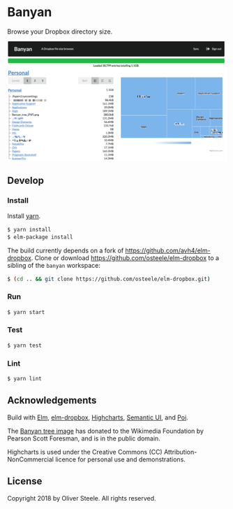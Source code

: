 # Banyan

Browse your Dropbox directory size.

![](./docs/screenshot.png)

## Develop

### Install

Install [yarn](https://yarnpkg.com).

```bash
$ yarn install
$ elm-package install
```

The build currently depends on a fork of <https://github.com/avh4/elm-dropbox>.
Clone or download <https://github.com/osteele/elm-dropbox> to a sibling of
the `banyan` workspace:

```bash
$ (cd .. && git clone https://github.com/osteele/elm-dropbox.git)
```

### Run

```bash
$ yarn start
```

### Test

```bash
$ yarn test
```

### Lint

```bash
$ yarn lint
```

## Acknowledgements

Build with [Elm](http://elm-lang.org/),
[elm-dropbox](http://package.elm-lang.org/packages/avh4/elm-dropbox/latest),
[Highcharts](https://www.highcharts.com/products/highcharts/), [Semantic
UI](https://semantic-ui.com/), and [Poi](https://poi.js.org/#/).

The [Banyan tree
image](https://commons.wikimedia.org/wiki/File:Banyan_tree_(PSF).png) has
donated to the Wikimedia Foundation by Pearson Scott Foresman, and is
in the public domain.

Highcharts is used under
the Creative Commons (CC) Attribution-NonCommercial licence for personal use
and demonstrations.

## License

Copyright 2018 by Oliver Steele. All rights reserved.

